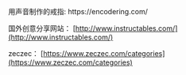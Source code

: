用声音制作的戒指: https:\/\/encodering.com\/

国外创意分享网站： [http://www.instructables.com/](http://www.instructables.com/)

zeczec： [https://www.zeczec.com/categories](https://www.zeczec.com/categories)

